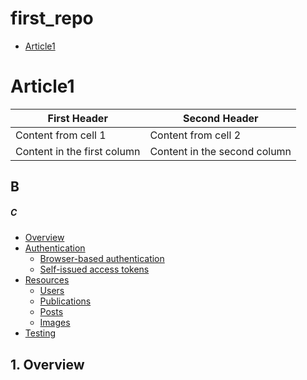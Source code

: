 # first_repo

- [Article1](#1-art)

# Article1

First Header | Second Header
------------ | -------------
Content from cell 1 | Content from cell 2
Content in the first column | Content in the second column

## B

##### C



- [Overview](#1-overview)
- [Authentication](#2-authentication)
  - [Browser-based authentication](#21-browser-based-authentication)
  - [Self-issued access tokens](#22-self-issued-access-tokens)
- [Resources](#3-resources)
  - [Users](#31-users)
  - [Publications](#32-publications)
  - [Posts](#33-posts)
  - [Images](#34-images)
- [Testing](#4-testing)

## 1. Overview
